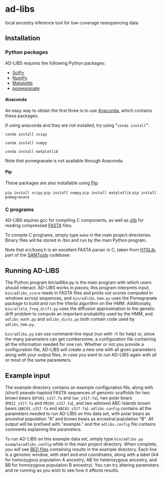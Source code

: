 # ad-libs
local ancestry inference tool for low-coverage resequencing data

## Installation

### Python packages
AD-LIBS requires the following Python packages:

- [SciPy](https://www.scipy.org/)
- [NumPy](http://www.numpy.org/)
- [Matplotlib](http://matplotlib.org/)
- [pomegranate](https://pomegranate.readthedocs.io/en/latest/)

#### Anaconda
An easy way to obtain the first three is to use [Anaconda](https://www.continuum.io/downloads), 
which contains these packages.

If using anaconda and they are not installed, try using "`conda install`":

`conda install scipy`

`conda install numpy`

`conda install matplotlib`

Note that pomegranate is not available through Anaconda.

#### Pip
These packages are also installable using [Pip](https://pypi.python.org/pypi/pip):

`pip install scipy`
`pip install numpy`
`pip install matplotlib`
`pip install pomegranate`


### C programs
AD-LIBS equires gcc for compiling C components, as well as [zlib](http://www.zlib.net/) 
for reading compressed [FASTA](https://en.wikipedia.org/wiki/FASTA_format) files.

To compile C programs, simply type `make` in the main project directories.
Binary files will be stored in /bin and run by the main Python program.

Note that src/kseq.h is an excellent FASTA parser in C, taken from 
[HTSLib](https://github.com/samtools/htslib), part of the 
[SAMTools](https://github.com/samtools) codebase.

## Running AD-LIBS

The Python program bin/adlibs.py is the main program with which users should interact.
AD-LIBS works in pieces; this program interprets input, `bin/adlibs_score` 
reads in FASTA files and prints out scores computed in windows across sequences, 
and `bin/adlibs_hmm.py` uses the Pomegranate package to build and run the 
Viterbi algorithm on the HMM. Additionally, `bin/allele_freq_drift.py` uses the 
diffusion approximation to the genetic drift problem to compute an important 
probability used by the HMM, and `adlibs_math.py` and `adlibs_dists.py` both 
contain code used by `adlibs_hmm.py`.

`bin/adlibs.py` can use command-line input (run with -h for help) or, since 
the many parameters can get cumbersome, a configuration file containing all 
the information needed for one run. Whether or not you provide a configuration 
file, AD-LIBS will create a new one with all given parameters along with your 
output files, in case you want to run AD-LIBS again with all or most of the 
same parameters.

## Example input

The example directory contains an example configuration file, along with 
(short) pseudo-haploid FASTA sequences of genomic scaffolds for two brown bears 
(`OFS01_s317.fa` and `Swe_s317.fa`), two polar bears (`PB12_s317.fa` and 
`PB105_s317.fa`), and two admixed ABC Islands brown bears (`ABC01_s317.fa` and 
`ABC02_s317.fa`). `adlibs.config` contains all the parameters needed to run 
AD-LIBS on this data set, with polar bears as ancestral population "A" and 
brown bears as ancestral population "B". All output will be prefixed with 
"example." and the `adlibs.config` file contains comments explaining the 
parameters.

To run AD-LIBS on this example data set, simply type 
`bin/adlibs.py example/adlibs.config` while in the main project directory. 
When complete, you will see 
[BED files](https://genome.ucsc.edu/FAQ/FAQformat#format1) 
containing results in the example directory. Each line is a genomic window, 
with start and end coordinates, along with a label (AA for homozygous 
population A ancestry, AB for heterozygous ancestry, and BB for homozygous 
population B ancestry). You can try altering parameters and re-running as you 
wish to see how it affects results.

